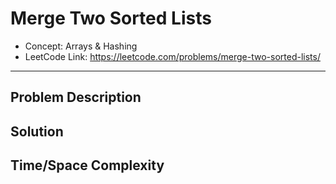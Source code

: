 # Merge Two Sorted Lists

- Concept: Arrays & Hashing
- LeetCode Link: https://leetcode.com/problems/merge-two-sorted-lists/

---

## Problem Description

## Solution

## Time/Space Complexity

